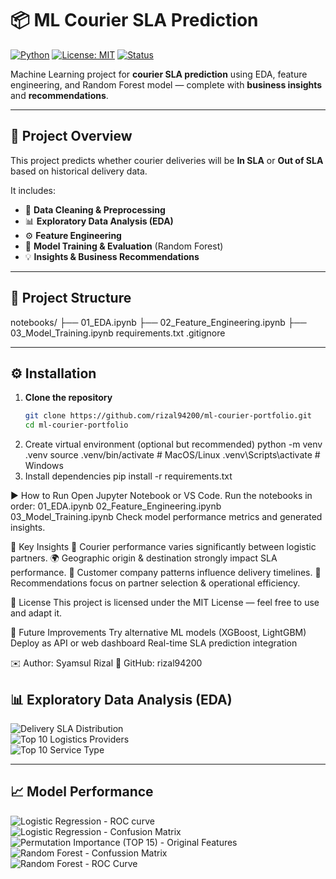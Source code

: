 # 📦 ML Courier SLA Prediction

[![Python](https://img.shields.io/badge/Python-3.11-blue.svg)](https://www.python.org/)
[![License: MIT](https://img.shields.io/badge/License-MIT-green.svg)](LICENSE)
[![Status](https://img.shields.io/badge/Status-Completed-success.svg)]()

Machine Learning project for **courier SLA prediction** using EDA, feature engineering, and Random Forest model — complete with **business insights** and **recommendations**.

---

## 🚀 Project Overview
This project predicts whether courier deliveries will be **In SLA** or **Out of SLA** based on historical delivery data.

It includes:
- 🧹 **Data Cleaning & Preprocessing**
- 📊 **Exploratory Data Analysis (EDA)**
- ⚙️ **Feature Engineering**
- 🤖 **Model Training & Evaluation** (Random Forest)
- 💡 **Insights & Business Recommendations**

---

## 📂 Project Structure
notebooks/
├── 01_EDA.ipynb
├── 02_Feature_Engineering.ipynb
├── 03_Model_Training.ipynb
requirements.txt
.gitignore


---

## ⚙️ Installation
1. **Clone the repository**
   ```bash
   git clone https://github.com/rizal94200/ml-courier-portfolio.git
   cd ml-courier-portfolio
2. Create virtual environment (optional but recommended)
   python -m venv .venv
  source .venv/bin/activate  # MacOS/Linux
  .venv\Scripts\activate     # Windows
3. Install dependencies
   pip install -r requirements.txt

▶️ How to Run
Open Jupyter Notebook or VS Code.
Run the notebooks in order:
01_EDA.ipynb
02_Feature_Engineering.ipynb
03_Model_Training.ipynb
Check model performance metrics and generated insights.


📌 Key Insights
🚚 Courier performance varies significantly between logistic partners.
🌍 Geographic origin & destination strongly impact SLA performance.
🏢 Customer company patterns influence delivery timelines.
💼 Recommendations focus on partner selection & operational efficiency.


📜 License
This project is licensed under the MIT License — feel free to use and adapt it.


🌟 Future Improvements
Try alternative ML models (XGBoost, LightGBM)
Deploy as API or web dashboard
Real-time SLA prediction integration

✉️ Author: Syamsul Rizal
📌 GitHub: rizal94200




## 📊 Exploratory Data Analysis (EDA)

![Delivery SLA Distribution](image/Delivery%20SLA%20Distribution.png)  
![Top 10 Logistics Providers](image/Top%2010%20Logistics%20Providers.png)  
![Top 10 Service Type](image/Top%2010%20Service%20Type.png)  

---

## 📈 Model Performance

![Logistic Regression - ROC curve](image/Logistic%20Regression%20-%20ROC%20curve.png)  
![Logistic Regression - Confusion Matrix](image/Logistic%20Regression-Confusion%20Matrix.png)  
![Permutation Importance (TOP 15) - Original Features](image/Permutation%20Importance%20(TOP%2015)%20-%20Original%20Features.png)  
![Random Forest - Confussion Matrix](image/Random%20Forest%20-%20Confussion%20Matrix.png)  
![Random Forest - ROC Curve](image/Random%20Forest%20-%20ROC%20Curve.png)  



